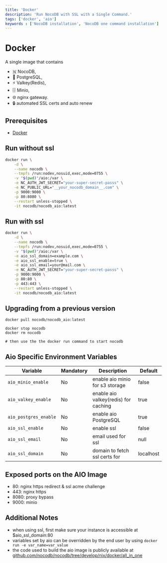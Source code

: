 ```yaml
---
title: 'Docker'
description: 'Run NocoDB with SSL with a Single Command.'
tags: ['docker', 'aio']
keywords : ['NocoDB installation', 'NocoDB one command installation']
---
```


# Docker

A single image that contains 
- 🇳  NocoDB,
- 🐘 PostgreSQL,
- ⚡ Valkey(Redis), 
- 🗄 Minio, 
- 🌐 nginx gateway.
- 🔒 automated SSL certs and auto renew

## Prerequisites
- [Docker](https://www.docker.com/get-started)

## Run without ssl

```bash
docker run \
	-d \
	--name nocodb \
	--tmpfs /run:nodev,nosuid,exec,mode=0755 \
	-v "$(pwd)"/aio:/var \
	-e NC_AUTH_JWT_SECRET="your-super-secret-passs" \
	-e NC_PUBLIC_URL="__your_nocodb_domain__.com" \
	-p 9000:9000 \
	-p 80:8080 \
	--restart unless-stopped \
	-it nocodb/nocodb_aio:latest
```

## Run with ssl

```bash
docker run \
	-d \
	--name nocodb \
	--tmpfs /run:nodev,nosuid,exec,mode=0755 \
	-v "$(pwd)"/aio:/var \
	-e aio_ssl_domain=example.com \
	-e aio_ssl_enable=true \
	-e aio_ssl_email=your@mail.com \
	-e NC_AUTH_JWT_SECRET="your-super-secret-passs" \
	-p 9000:9000 \
	-p 80:80 \
	-p 443:443 \
	--restart unless-stopped \
	-it nocodb/nocodb_aio:latest
```

## Upgrading from a previous version

```
docker pull nocodb/nocodb_aio:latest

docker stop nocodb
docker rm nocodb

# then use the the docker run command to start nocodb
```

## Aio Specific Environment Variables

| Variable              | Mandatory | Description                           | Default   |
|-----------------------|-----------|---------------------------------------|-----------|
| `aio_minio_enable`    | No        | enable aio minio for s3 storage       | false     |
| `aio_valkey_enable`   | No        | enable aio valkey(redis) for caching  | true      |
| `aio_postgres_enable` | No        | enable aio PostgreSQL                 | true      |
| `aio_ssl_enable`      | No        | enable ssl                            | false     |
| `aio_ssl_email`       | No        | email used for ssl                    | null      |
| `aio_ssl_domain`      | No        | domain to fetch ssl certs for         | localhost	|

## Exposed ports on the AIO Image

- 80: nginx https redirect & ssl acme challenge
- 443: nginx https
- 8080: proxy bypass
- 9000: minio

## Additional Notes

- when using ssl, first make sure your instance is accessible at $aio_ssl_domain:80
- variables set by aio can be overridden by the end user by using `docker run -e var_name=var_value`
- the code used to build the aio image is publicly available at [github.com/nocodb/nocodb/tree/develop/nix/docker/all_in_one](https://github.com/nocodb/nocodb/tree/develop/nix/docker/all_in_one)

